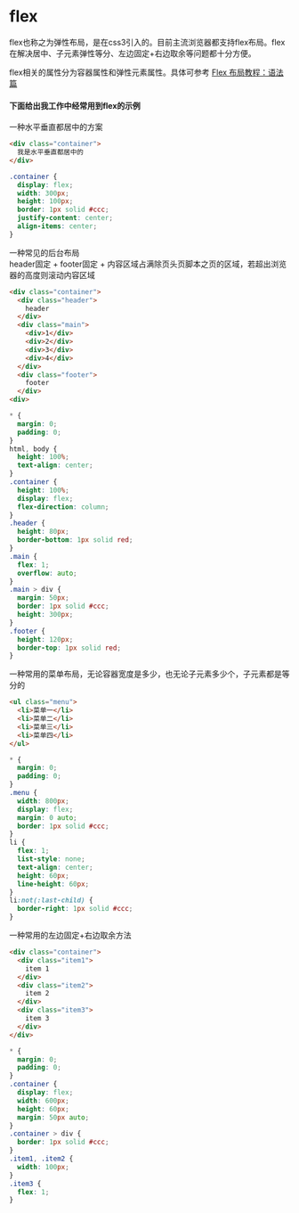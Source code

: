 # flex

flex也称之为弹性布局，是在css3引入的。目前主流浏览器都支持flex布局。flex在解决居中、子元素弹性等分、左边固定+右边取余等问题都十分方便。<br/>

flex相关的属性分为容器属性和弹性元素属性。具体可参考 [Flex 布局教程：语法篇](http://www.ruanyifeng.com/blog/2015/07/flex-grammar.html) <br/>

#### 下面给出我工作中经常用到flex的示例

一种水平垂直都居中的方案
```html
<div class="container">
  我是水平垂直都居中的
</div>
```
```css
.container {
  display: flex;
  width: 300px;
  height: 100px;
  border: 1px solid #ccc;
  justify-content: center;
  align-items: center;
}
```

一种常见的后台布局<br/>
header固定 + footer固定 + 内容区域占满除页头页脚本之页的区域，若超出浏览器的高度则滚动内容区域
```html
<div class="container">
  <div class="header">
    header
  </div>
  <div class="main">
    <div>1</div>
    <div>2</div>
    <div>3</div>
    <div>4</div>
  </div>
  <div class="footer">
    footer
  </div>
<div>
```
```css
* {
  margin: 0;
  padding: 0;
}
html, body {
  height: 100%;
  text-align: center;
}
.container {
  height: 100%;
  display: flex;
  flex-direction: column;
}
.header {
  height: 80px;
  border-bottom: 1px solid red;
}
.main {
  flex: 1;
  overflow: auto;
}
.main > div {
  margin: 50px;
  border: 1px solid #ccc;
  height: 300px;
}
.footer {
  height: 120px;
  border-top: 1px solid red;
}
```

一种常用的菜单布局，无论容器宽度是多少，也无论子元素多少个，子元素都是等分的
```html
<ul class="menu">
  <li>菜单一</li>
  <li>菜单二</li>
  <li>菜单三</li>
  <li>菜单四</li>
</ul>
```
```css
* {
  margin: 0;
  padding: 0;
}
.menu {
  width: 800px;
  display: flex;
  margin: 0 auto;
  border: 1px solid #ccc;
}
li {
  flex: 1;
  list-style: none;
  text-align: center;
  height: 60px;
  line-height: 60px;
}
li:not(:last-child) {
  border-right: 1px solid #ccc;
}
````

一种常用的左边固定+右边取余方法
```html
<div class="container">
  <div class="item1">
    item 1
  </div>
  <div class="item2">
    item 2
  </div>
  <div class="item3">
    item 3
  </div>
</div>
```
```css
* {
  margin: 0;
  padding: 0;
}
.container {
  display: flex;
  width: 600px;
  height: 60px;
  margin: 50px auto;
}
.container > div {
  border: 1px solid #ccc;
}
.item1, .item2 {
  width: 100px;
}
.item3 {
  flex: 1;
}
```
